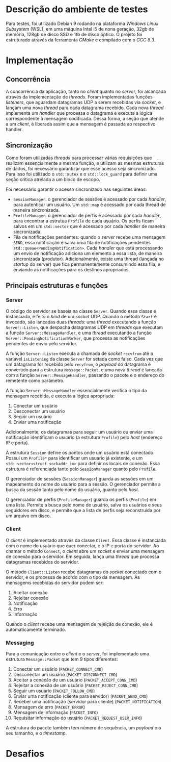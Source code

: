# Descrição do ambiente de testes

Para testes, foi utilizado Debian 9 rodando na plataforma _Windows Linux Subsystem_ (WSL), em uma máquina Intel i5 de nona geração, 32gb de memória, 128gb de disco SSD e 1tb de disco óptico. O projeto foi estruturado através da ferramenta _CMake_ e compilado com o _GCC 8.3_.

# Implementação

## Concorrência

A concorrência da aplicação, tanto no _client_ quanto no _server_, foi alcançada através da implementação de _threads_. Foram implementadas funções _listeners_, que aguardam datagramas UDP a serem recebidas via _socket_, e lançam uma nova _thread_ para cada datagrama recebido. Cada nova _thread_ implementa um _handler_ que processa o datagrama e executa a lógica correspondente à mensagem codificada. Dessa forma, a seção que atende a um _client_, é liberada assim que a mensagem é passada ao respectivo handler.

## Sincronização

Como foram utilizadas _threads_ para processar várias requisições que realizam essencialmente a mesma função, e utilizam as mesmas estruturas de dados, foi necessário garantizar que esse acesso seja sincronizado. Para isso foi utilizado o `std::mutex` e o `std::lock_guard` para definir uma seção crítica atrelada a um bloco de escopo.

Foi necessário garantir o acesso sincronizado nas seguintes áreas:

- `SessionManager`: o gerenciador de sessões é acessado por cada _handler_, para autenticar um usuário. Um `std::map` é acessado por cada thread de maneira sincronizada.
- `ProfileManager`: o gerenciador de perfis é acessado por cada _handler_, para encontrar a estrutua `Profile` de cada usuário. Os perfis ficam salvos em um `std::vector` que é acessado por cada _handler_ de maneira sincronizada.
- Fila de notificações pendentes: quando o _server_ recebe uma mensagem `SEND`, essa notificação é salva uma fila de notificações pendentes `std::queue<PendingNotification>`. Cada _handler_ que está processando um envio de notificação adiciona um elemento a essa lista, de maneira sincronizada (produtor). Adicionalmente, existe uma thread (lançada no _startup_ do server) que fica permanentemente consumindo essa fila, e enviando as notificações para os destinos apropriados.

## Principais estruturas e funções

### Server

O código do servidor se baseia na classe `Server`. Quando essa classe é instanciada, é feito o _bind_ de um _socket_ UDP. Quando o método `Start` é invocado, são lançadas duas _threads_: uma _thread_ executando a função `Server::Listen`, que despacha datagramas UDP em _threads_ que executam a função `Server::MessageHandler`, e uma _thread_ executando a função `Server::PendingNotificationWorker`, que processa as notificações pendentes de envio pelo servidor.

A função `Server::Listen` executa a chamada de _socket_ `recvfrom` até a variável `isListening` da classe `Server` for setada como falso. Cada vez que um datagrama for recebido pelo `recvfrom`, o _payload_ do datagrama é convertido para a estrutura `Message::Packet`, e uma nova _thread_ é lançada com a função `Server::MessageHandler`, passando o pacote e o endereço do remetente como parâmetro.

A função `Server::MessageHandler` essencialmente verifica o tipo da mensagem recebida, e executa a lógica apropriada:

1. Conectar um usuário
2. Desconectar um usuário
3. Seguir um usuário
4. Enviar uma notificação

Adicionalmente, os datagramas para seguir um usuário ou enviar uma notificação identificam o usuário (a estrutura `Profile`) pelo _host_ (endereço IP e porta).

A estrutura `Session` define os pontos onde um usuário está conectado. Possui um `Profile*` para identificar um usuário já existente, e um `std::vector<struct sockaddr_in>` para definir os locais de conexão. Essa estrutura é referenciada tanto pelo `SessionManager` quanto pelo `Profile`.

O gerenciador de sessões (`SessionManager`) guarda as sessões em um mapeamento do nome do usuário para a sessão. O gerenciador permite a busca da sessão tanto pelo nome do usuário, quanto pelo _host_.

O gerenciador de perfis (`ProfileManager`) guarda os perfis (`Profile`) em uma lista. Permite a busca pelo nome de usuário, salva os usuários e seus seguidores em disco, e permite que a lista de perfis seja reconstruída por um arquivo em disco.

### Client

O _client_ é implementado através da classe `Client`. Essa classe é instanciada com o nome do usuário que quer conectar, e o IP e porta do servidor. Ao chamar o método `Connect`, o _client_ abre um _socket_ e enviar uma mensagem de conexão para o servidor. Em seguida, lança uma _thread_ que processa datagramas recebidos do servidor.

O método `Client::Listen` recebe datagramas do _socket_ conectado com o servidor, e os processa de acordo com o tipo da mensagem. As mensagems recebidas do servidor podem ser:

1. Aceitar conexão
2. Rejeitar conexão
3. Notificação
4. Erro
5. Informação

Quando o _client_ recebe uma mensagem de rejeição de conexão, ele é automaticamente terminado.

### Messaging

Para a comunicação entre o _client_ e o _server_, foi implementado uma estrutura `Message::Packet` que tem 9 tipos diferentes:

1. Conectar um usuário (`PACKET_CONNECT_CMD`)
2. Desconectar um usuário (`PACKET_DISCONNECT_CMD`)
3. Aceitar a conexão de um usuário (`PACKET_ACCEPT_CONN_CMD`)
4. Rejeitar a conexão de um usuário (`PACKET_REJECT_CONN_CMD`)
5. Seguir um usuário (`PACKET_FOLLOW_CMD`)
6. Enviar uma notificação (cliente para servidor) (`PACKET_SEND_CMD`)
7. Receber uma notificação (servidor para cliente) (`PACKET_NOTIFICATION`)
8. Mensagem de erro (`PACKET_ERROR`)
9. Mensagem de informação (`PACKET_INFO`)
10. Requisitar informação do usuário (`PACKET_REQUEST_USER_INFO`)

A estrutura do pacote também tem número de sequência, um _payload_ e o seu tamanho, e o _timestamp_.

# Desafios
